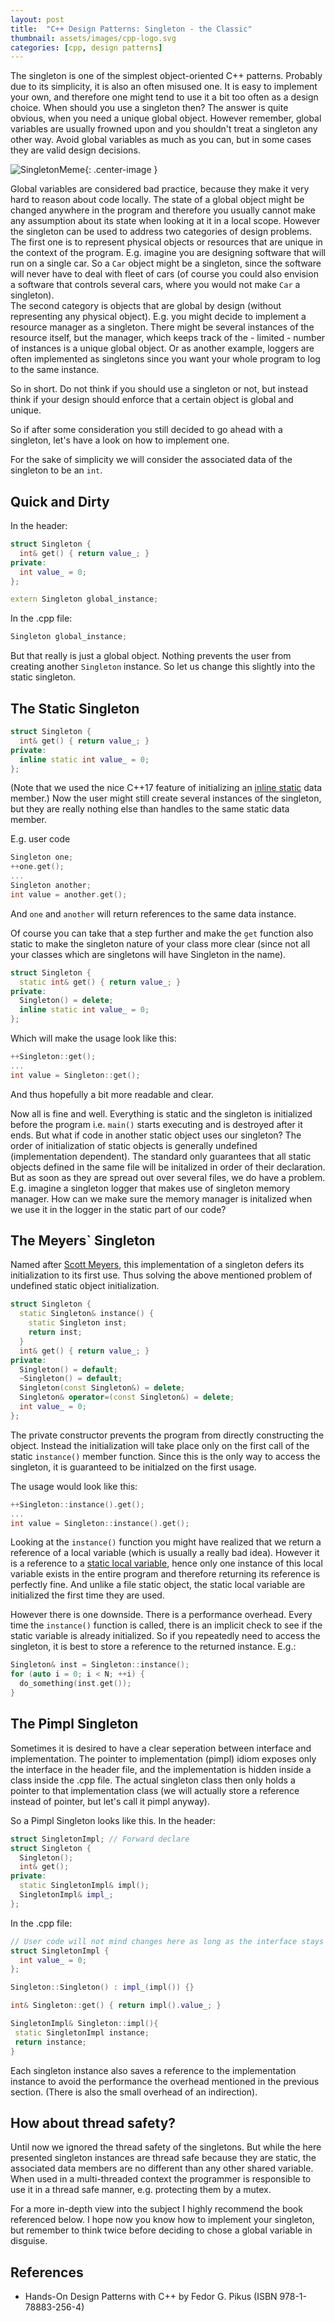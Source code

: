 ```yaml
---
layout: post
title:  "C++ Design Patterns: Singleton - the Classic"
thumbnail: assets/images/cpp-logo.svg
categories: [cpp, design patterns]
---
```


The singleton is one of the simplest object-oriented C++ patterns. Probably
due to its simplicity, it is also an often misused one. It is easy to implement your
own, and therefore one might tend to use it a bit too often as a design choice.
When should you use a singleton then? The answer is quite obvious, when you need a
unique global object. However remember, global variables are usually frowned upon
and you shouldn't treat a singleton any other way. Avoid global variables as much
as you can, but in some cases they are valid design decisions.

![SingletonMeme](https://pics.me.me/singleton-global-variable-same-but-different-39479078.png){: .center-image }

Global variables are considered bad practice, because they make it very hard
to reason about code locally. The state of a global object might be changed
anywhere in the program and therefore you usually cannot make any assumption
about its state when looking at it in a local scope. However the singleton
can be used to address two categories of design problems.  
The first one is to represent physical objects or resources that are unique in 
the context of the program. E.g. imagine you are designing software that will
run on a single car. So a `Car` object might be a singleton, since the software
will never have to deal with fleet of cars (of course you could also envision a
software that controls several cars, where you would not make `Car` a singleton).   
The second category is objects that are global by design (without representing
any physical object). E.g. you might decide to implement a resource manager
as a singleton. There might be several instances of the resource itself, but the 
manager, which keeps track of the - limited - number of instances is a unique
global object.
Or as another example, loggers are often implemented as singletons since you want
your whole program to log to the same instance.

So in short. Do not think if you should use a singleton or not, but instead think if
your design should enforce that a certain object is global and unique.

So if after some consideration you still decided to go ahead with a singleton,
let's have a look on how to implement one.

For the sake of simplicity we will consider the associated data of the singleton
to be an `int`.

## Quick and Dirty
In the header:
```cpp
struct Singleton {
  int& get() { return value_; }
private:
  int value_ = 0;
};

extern Singleton global_instance;
```
In the .cpp file:
```cpp
Singleton global_instance;
```
But that really is just a global object. Nothing prevents the user from creating
another `Singleton` instance.
So let us change this slightly into the static singleton.

## The Static Singleton
```cpp
struct Singleton {
  int& get() { return value_; }
private:
  inline static int value_ = 0;
};
```
(Note that we used the nice C++17 feature of initializing an [inline static](https://en.cppreference.com/w/cpp/language/static) data member.)
Now the user might still create several instances of the singleton, but they are
really nothing else than handles to the same static data member.

E.g. user code
```cpp
Singleton one;
++one.get();
...
Singleton another;
int value = another.get();
```
And `one` and `another` will return references to the same data instance.

Of course you can take that a step further and make the `get` function also static
to make the singleton nature of your class more clear (since not all your classes
which are singletons will have Singleton in the name).

```cpp
struct Singleton {
  static int& get() { return value_; }
private:
  Singleton() = delete;
  inline static int value_ = 0;
};
```
Which will make the usage look like this:
```cpp
++Singleton::get();
...
int value = Singleton::get();
```
And thus hopefully a bit more readable and clear.

Now all is fine and well. Everything is static and the singleton is initialized
before the program i.e. `main()` starts executing and is destroyed after it ends. But
what if code in another static object uses our singleton? The order of 
initialization of static objects is generally undefined (implementation dependent).
The standard only guarantees that all static objects defined in the same file
will be initalized in order of their declaration. But as soon as they are spread
out over several files, we do have a problem. E.g. imagine a singleton logger
that makes use of singleton memory manager.
How can we make sure the memory manager is initalized when we use it in the logger
in the static part of our code?

## The Meyers` Singleton
Named after [Scott Meyers](https://en.wikipedia.org/wiki/Scott_Meyers), this 
implementation of a singleton defers its initialization to its first use. Thus
solving the above mentioned problem of undefined static object initialization.


```cpp
struct Singleton {
  static Singleton& instance() {
    static Singleton inst;
    return inst;
  }
  int& get() { return value_; }
private:
  Singleton() = default;
  ~Singleton() = default;
  Singleton(const Singleton&) = delete;
  Singleton& operator=(const Singleton&) = delete;
  int value_ = 0;
};
```
The private constructor prevents the program from directly constructing the object.
Instead the initialization will take place only on the first call of the static
`instance()` member function. Since this is the only way to access the singleton,
it is guaranteed to be initialzed on the first usage.

The usage would look like this:
```cpp
++Singleton::instance().get();
...
int value = Singleton::instance().get();
```

Looking at the `instance()` function you might have realized that we return a 
reference of a local variable (which is usually a really bad idea). However it
is a reference to a [static local variable](https://en.cppreference.com/w/cpp/language/storage_duration#Static_local_variables), hence only one instance of this local
variable exists in the entire program and therefore returning its reference is
perfectly fine. And unlike a file static object, the static local variable
are initialized the first time they are used.

However there is one downside. There is a performance overhead. Every time the
`instance()` function is called, there is an implicit check to see if the static
 variable is already initialized. So if you repeatedly need to access the singleton,
it is best to store a reference to the returned instance. E.g.:
```cpp
Singleton& inst = Singleton::instance();
for (auto i = 0; i < N; ++i) {
  do_something(inst.get());
}
```

## The Pimpl Singleton
Sometimes it is desired to have a clear seperation between interface and
implementation. The pointer to implementation (pimpl) idiom exposes only the
interface in the header file, and the implementation is hidden inside a class
inside the .cpp file. The actual singleton class then only holds a pointer to 
that implementation class (we will actually store a reference instead of pointer,
but let's call it pimpl anyway).

So a Pimpl Singleton looks like this.
In the header:
```cpp
struct SingletonImpl; // Forward declare
struct Singleton {
  Singleton();
  int& get();
private:
  static SingletonImpl& impl();
  SingletonImpl& impl_;
};
```

In the .cpp file:
```cpp
// User code will not mind changes here as long as the interface stays the same
struct SingletonImpl {
  int value_ = 0;
};

Singleton::Singleton() : impl_(impl()) {}

int& Singleton::get() { return impl().value_; }

SingletonImpl& Singleton::impl(){
 static SingletonImpl instance;
 return instance;
}
```
Each singleton instance also saves a reference to the implementation instance to
avoid the performance the overhead mentioned in the previous section.
(There is also the small overhead of an indirection).

## How about thread safety?
Until now we ignored the thread safety of the singletons. But while the here presented
singleton instances are thread safe because they are static, the associated data
members are no different than any other shared variable. When used in a multi-threaded
context the programmer is responsible to use it in a thread safe manner, e.g.
protecting them by a mutex.

For a more in-depth view into the subject I highly recommend the book referenced
below. I hope now you know how to implement your singleton, but remember to think
twice before deciding to chose a global variable in disguise.

## References 
* Hands-On Design Patterns with C++ by Fedor G. Pikus (ISBN 978-1-78883-256-4)

